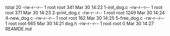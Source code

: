 total 20
-rw-r--r-- 1 root root  341 Mar 30 14:22 1-init_dog.c
-rw-r--r-- 1 root root  371 Mar 30 14:23 2-print_dog.c
-rw-r--r-- 1 root root 1249 Mar 30 14:24 4-new_dog.c
-rw-r--r-- 1 root root  162 Mar 30 14:25 5-free_dog.c
-rw-r--r-- 1 root root  665 Mar 30 14:21 dog.h
-rw-r--r-- 1 root root    0 Mar 30 14:27 REAMDE.md
